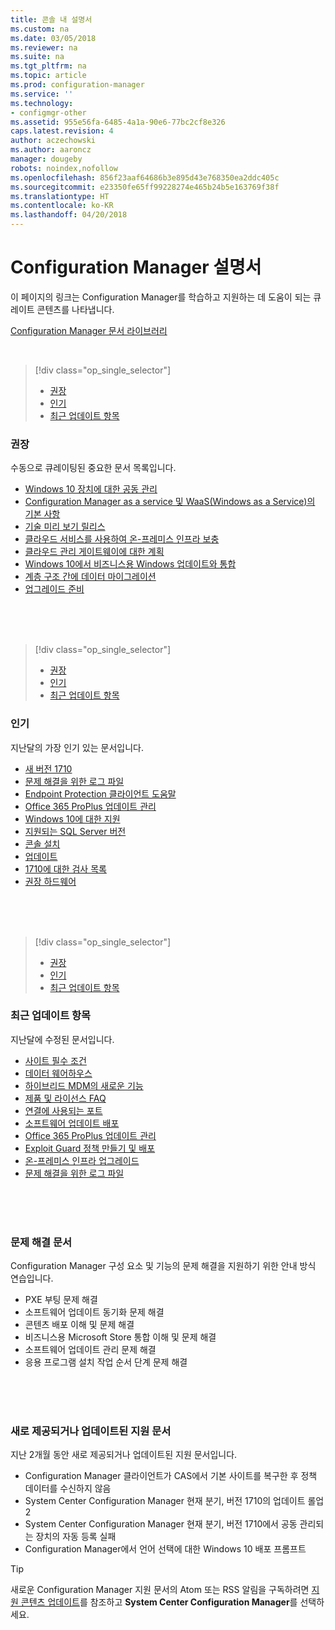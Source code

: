 ```yaml
---
title: 콘솔 내 설명서
ms.custom: na
ms.date: 03/05/2018
ms.reviewer: na
ms.suite: na
ms.tgt_pltfrm: na
ms.topic: article
ms.prod: configuration-manager
ms.service: ''
ms.technology:
- configmgr-other
ms.assetid: 955e56fa-6485-4a1a-90e6-77bc2cf8e326
caps.latest.revision: 4
author: aczechowski
ms.author: aaroncz
manager: dougeby
robots: noindex,nofollow
ms.openlocfilehash: 856f23aaf64686b3e895d43e768350ea2ddc405c
ms.sourcegitcommit: e23350fe65ff99228274e465b24b5e163769f38f
ms.translationtype: HT
ms.contentlocale: ko-KR
ms.lasthandoff: 04/20/2018
---
```

<!-- 
TFS 1357546
This page displays in-console, under the Support workspace, Documentation node. 
-->


# <a name="configuration-manager-documentation"></a>Configuration Manager 설명서
이 페이지의 링크는 Configuration Manager를 학습하고 지원하는 데 도움이 되는 큐레이트 콘텐츠를 나타냅니다. 

[Configuration Manager 문서 라이브러리](https://docs.microsoft.com/sccm)


</br>

<a name="bkmk_recommend"></a>  

> [!div class="op_single_selector"]
> - [권장](#bkmk_recommend)
> - [인기](#bkmk_trend)
> - [최근 업데이트 항목](#bkmk_update)

### <a name="recommended"></a>권장 
수동으로 큐레이팅된 중요한 문서 목록입니다.

- [Windows 10 장치에 대한 공동 관리](/sccm/core/clients/manage/co-management-overview)
- [Configuration Manager as a service 및 WaaS(Windows as a Service)의 기본 사항](/sccm/core/understand/configuration-manager-and-windows-as-service)
- [기술 미리 보기 릴리스](/sccm/core/get-started/technical-preview)
- [클라우드 서비스를 사용하여 온-프레미스 인프라 보충](/sccm/core/understand/use-cloud-services)
- [클라우드 관리 게이트웨이에 대한 계획](/sccm/core/clients/manage/plan-cloud-management-gateway)
- [Windows 10에서 비즈니스용 Windows 업데이트와 통합](/sccm/sum/deploy-use/integrate-windows-update-for-business-windows-10)
- [계층 구조 간에 데이터 마이그레이션](/sccm/core/migration/migrate-data-between-hierarchies)
- [업그레이드 준비](/sccm/core/clients/manage/upgrade/upgrade-analytics)


</br>

</br>

</br>

<a name="bkmk_trend"></a>  

> [!div class="op_single_selector"]
> - [권장](#bkmk_recommend)
> - [인기](#bkmk_trend)
> - [최근 업데이트 항목](#bkmk_update)

### <a name="trending"></a>인기
지난달의 가장 인기 있는 문서입니다.

- [새 버전 1710](/sccm/core/plan-design/changes/whats-new-in-version-1710)
- [문제 해결을 위한 로그 파일](/sccm/core/plan-design/hierarchy/log-files)
- [Endpoint Protection 클라이언트 도움말](/sccm/protect/deploy-use/endpoint-protection-client-help)
- [Office 365 ProPlus 업데이트 관리](/sccm/sum/deploy-use/manage-office-365-proplus-updates)
- [Windows 10에 대한 지원](/sccm/core/plan-design/configs/support-for-windows-10)
- [지원되는 SQL Server 버전](/sccm/core/plan-design/configs/support-for-sql-server-versions)
- [콘솔 설치](/sccm/core/servers/deploy/install/install-consoles)
- [업데이트](/sccm/core/servers/manage/updates)
- [1710에 대한 검사 목록](/sccm/core/servers/manage/checklist-for-installing-update-1710)
- [권장 하드웨어](/sccm/core/plan-design/configs/recommended-hardware)


</br>

</br>

</br>

<a name="bkmk_update"></a>  

> [!div class="op_single_selector"]
> - [권장](#bkmk_recommend)
> - [인기](#bkmk_trend)
> - [최근 업데이트 항목](#bkmk_update)

### <a name="recently-updated"></a>최근 업데이트 항목
지난달에 수정된 문서입니다.

- [사이트 필수 조건](/sccm/core/plan-design/configs/site-and-site-system-prerequisites)
- [데이터 웨어하우스](/sccm/core/servers/manage/data-warehouse)
- [하이브리드 MDM의 새로운 기능](/sccm/mdm/understand/whats-new-in-hybrid-mobile-device-management)
- [제품 및 라이선스 FAQ](/sccm/core/understand/product-and-licensing-faq)
- [연결에 사용되는 포트](/sccm/core/plan-design/hierarchy/ports)
- [소프트웨어 업데이트 배포](/sccm/sum/deploy-use/deploy-software-updates)
- [Office 365 ProPlus 업데이트 관리](/sccm/sum/deploy-use/manage-office-365-proplus-updates)
- [Exploit Guard 정책 만들기 및 배포](/sccm/protect/deploy-use/create-deploy-exploit-guard-policy)
- [온-프레미스 인프라 업그레이드](/sccm/core/servers/manage/upgrade-on-premises-infrastructure)
- [문제 해결을 위한 로그 파일](/sccm/core/plan-design/hierarchy/log-files)



</br>

</br>

</br>

### <a name="troubleshooting-articles"></a>문제 해결 문서
Configuration Manager 구성 요소 및 기능의 문제 해결을 지원하기 위한 안내 방식 연습입니다.

- PXE 부팅 문제 해결  
- 소프트웨어 업데이트 동기화 문제 해결  
- 콘텐츠 배포 이해 및 문제 해결  
- 비즈니스용 Microsoft Store 통합 이해 및 문제 해결  
- 소프트웨어 업데이트 관리 문제 해결  
- 응용 프로그램 설치 작업 순서 단계 문제 해결  


</br>

</br>

</br>

### <a name="new-and-updated-support-articles"></a>새로 제공되거나 업데이트된 지원 문서
지난 2개월 동안 새로 제공되거나 업데이트된 지원 문서입니다.

- Configuration Manager 클라이언트가 CAS에서 기본 사이트를 복구한 후 정책 데이터를 수신하지 않음  
- System Center Configuration Manager 현재 분기, 버전 1710의 업데이트 롤업 2  
- System Center Configuration Manager 현재 분기, 버전 1710에서 공동 관리되는 장치의 자동 등록 실패  
- Configuration Manager에서 언어 선택에 대한 Windows 10 배포 프롬프트  

> [!Tip]  
> 새로운 Configuration Manager 지원 문서의 Atom 또는 RSS 알림을 구독하려면 [지원 콘텐츠 업데이트](https://support.microsoft.com/help/4089498/)를 참조하고 **System Center Configuration Manager**를 선택하세요.  
